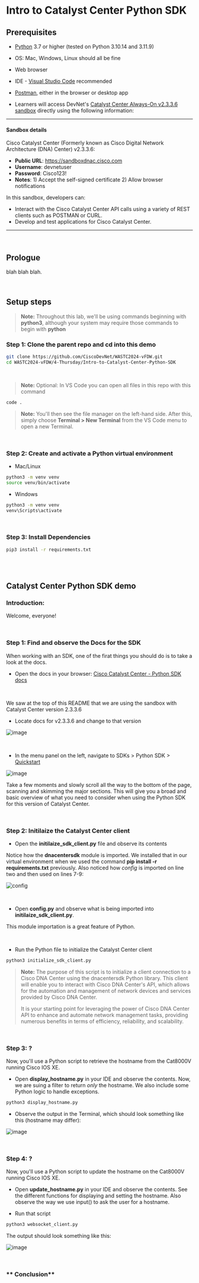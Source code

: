# Intro to Catalyst Center Python SDK

## Prerequisites

- [Python](https://www.python.org/downloads/) 3.7 or higher (tested on Python 3.10.14 and 3.11.9)
- OS: Mac, Windows, Linux should all be fine
- Web browser
- IDE - [Visual Studio Code](https://code.visualstudio.com/Download) recommended
- [Postman](https://www.postman.com/), either in the browser or desktop app

- Learners will access DevNet's [Catalyst Center Always-On v2.3.3.6 sandbox](https://devnetsandbox.cisco.com/DevNet/catalog/Catalyst-Center-Always-On) directly using the following information:

- - -
#### Sandbox details

Cisco Catalyst Center (Formerly known as Cisco Digital Network Architecture (DNA) Center) v2.3.3.6:

- **Public URL**: https://sandboxdnac.cisco.com
  <br>
- **Username**: devnetuser
  <br>
- **Password**: Cisco123!
  <br>
- **Notes**: 1) Accept the self-signed certificate 2) Allow browser notifications

In this sandbox, developers can:

- Interact with the Cisco Catalyst Center API calls using a variety of REST clients such as POSTMAN or CURL.
- Develop and test applications for Cisco Catalyst Center.

- - -

<br>


## Prologue

blah blah blah.


<br>


## Setup steps

> **Note:** Throughout this lab, we'll be using commands beginning with **python3**, although your system may require those commands to begin with **python**

### **Step 1**: Clone the parent repo and cd into this demo

```bash
git clone https://github.com/CiscoDevNet/WASTC2024-vFDW.git
cd WASTC2024-vFDW/4-Thursday/Intro-to-Catalyst-Center-Python-SDK
```
<br>

> **Note:** Optional: In VS Code you can open all files in this repo with this command
```bash
code .
```
> **Note:** You'll then see the file manager on the left-hand side. After this, simply choose **Terminal > New Terminal** from the VS Code menu to open a new Terminal.
<br>


### **Step 2**: Create and activate a Python virtual environment

- Mac/Linux
```bash
python3 -m venv venv
source venv/bin/activate
```
- Windows
```bash
python3 -m venv venv
venv\Scripts\activate
```
<br>



### **Step 3**: Install Dependencies

```bash
pip3 install -r requirements.txt
```
<br>
<br>



## Catalyst Center Python SDK demo

### **Introduction**: 

Welcome, everyone! 

<br>

### **Step 1**: Find and observe the Docs for the SDK

When working with an SDK, one of the firat things you should do is to take a look at the docs.

- Open the docs in your browser: [Cisco Catalyst Center - Python SDK docs](https://developer.cisco.com/docs/dna-center/python-sdk-getting-started/)


<br>

We saw at the top of this README that we are using the sandbox with Catalyst Center version 2.3.3.6

- Locate docs for v2.3.3.6 and change to that version

![image](https://github.com/CiscoDevNet/WASTC2024-vFDW/assets/27918923/1f0acf75-17b9-46f4-b54c-52a5bf366696)

<br>

- In the menu panel on the left, navigate to SDKs > Python SDK > [Quickstart](https://developer.cisco.com/docs/dna-center/2-3-3/quickstart/)

![image](https://github.com/CiscoDevNet/WASTC2024-vFDW/assets/27918923/ea1a8e7d-2a99-41ac-a426-7ffb361be3f8)

Take a few moments and slowly scroll all the way to the bottom of the page, scanning and skimming the major sections. This will give you a broad and basic overview of what you need to consider when using the Python SDK for this version of Catalyst Center.

<br>


### **Step 2**: Initilaize the Catalyst Center client

- Open the **initilaize_sdk_client.py** file and observe its contents

Notice how the **dnacentersdk** module is imported. We installed that in our virtual environment when we used the command **pip install -r requirements.txt** previously. Also noticed how *config* is imported on line two and then used on lines 7-9:

![config](https://github.com/CiscoDevNet/WASTC2024-vFDW/assets/27918923/57c78b2c-dc5f-4c97-a7a1-43c8c558930f)


<br>

- Open **config.py** and observe what is being imported into **initilaize_sdk_client.py**.

This module importation is a great feature of Python.

<br>

- Run the Python file to initialize the Catalyst Center client

```bash
python3 initialize_sdk_client.py
```

> **Note:** The purpose of this script is to initialize a client connection to a Cisco DNA Center using the dnacentersdk Python library. This client will enable you to interact with Cisco DNA Center's API, which allows for the automation and management of network devices and services provided by Cisco DNA Center.
>
> It is your starting point for leveraging the power of Cisco DNA Center API to enhance and automate network management tasks, providing numerous benefits in terms of efficiency, reliability, and scalability.


<br>






### **Step 3**: ?

Now, you'll use a Python script to retrieve the hostname from the Cat8000V running Cisco IOS XE.

- Open **display_hostname.py** in your IDE and observe the contents. Now, we are suing a filter to return *only* the hostname. We also include some Python logic to handle exceptions.

```bash
python3 display_hostname.py
```

- Observe the output in the Terminal, which should look something like this (hostname may differ):

![image](https://github.com/CiscoDevNet/WASTC2024-vFDW/assets/27918923/cca9ea6b-d66a-4c6e-9638-6295f2145c04)

<br>



### **Step 4**: ?

Now, you'll use a Python script to update the hostname on the Cat8000V running Cisco IOS XE.

- Open **update_hostname.py** in your IDE and observe the contents. See the different functions for displaying and setting the hostname. Also observe the way we use input() to ask the user for a hostname.

- Run that script

```bash
python3 websocket_client.py
```

The output should look something like this:

![image](https://github.com/CiscoDevNet/WASTC2024-vFDW/assets/27918923/50551a4f-d788-4d6d-a040-b1ba3eb2a042)


<br>


### ** Conclusion**



<br>
<br>
